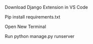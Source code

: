 Download Django Extension in VS Code 


Pip install requirements.txt


Open New Terminal 


Run python manage.py runserver
